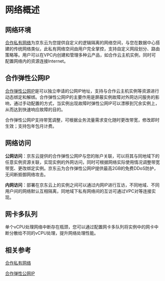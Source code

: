 # 网络概述
## 网络环境

[合作私有网络](http://docs.jdcloud.com/coc-virtual-private-cloud/product-overview)为京东云为您提供自定义的逻辑隔离的网络空间，与您在数据中心搭建的传统网络类似，此私有网络空间由用户完全掌控，支持自定义网段划分、路由策略等。用户可以在VPC内创建和管理多种云产品，如合作云主机实例，同时可配置网络内的资源连接Internet。

## 合作弹性公网IP

[合作弹性公网IP](https://docs.jdcloud.com/elastic-ip/product-overview)是可以独立申请的公网IP地址，支持与合作云主机实例等资源进行动态绑定和解绑。合作弹性公网IP的主要作用是屏蔽实例故障对外网访问服务的影响，通过手动配置的方式，当实例出现故障时弹性公网IP可以漂移到冗余实例上，从而达到快速响应故障的目的。

合作弹性公网IP支持带宽调整，可根据业务流量需求变化随时更改带宽，修改即时生效；支持包年包月计费。


## 网络访问

**公网访问**：京东云提供的合作弹性公网IP与您的账户关联，可以将其与同地域下的任意实例资源关联，实现实例的外网访问，同时可根据网络实际使用情况调整带宽带宽、更改绑定实例。京东云为合作弹性公网IP提供最高2GB的免费DDoS防护，无间断抵御网络攻击。

**内网访问**：部署在京东云上的实例之间可以通过内网IP进行互访，不同地域、不同用户间的网络默认互相隔离，同地域下私有网络间的互访可通过VPC对等连接实现。

## 网卡多队列

单个vCPU处理网络中断存在瓶颈，您可以通过配置网卡多队列将实例中的网卡中断分散给不同的vCPU处理，提升网络处理性能。

## 相关参考

[合作私有网络](http://docs.jdcloud.com/cn/coc-virtual-private-cloud/product-overview)

[合作弹性公网IP](https://docs.jdcloud.com/coc-elastic-ip/product-overview)

